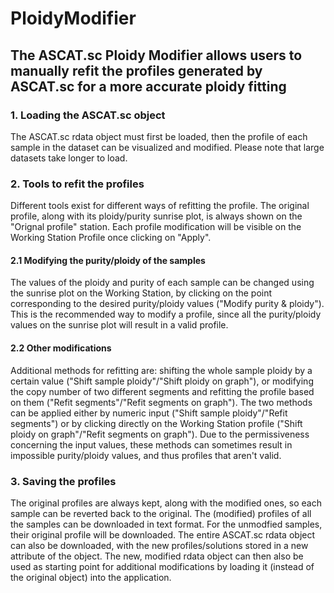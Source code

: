 # PloidyModifier

## The ASCAT.sc Ploidy Modifier allows users to manually refit the profiles generated by ASCAT.sc for a more accurate ploidy fitting

### 1. Loading the ASCAT.sc object

The ASCAT.sc rdata object must first be loaded, then the profile of each sample in the dataset can be visualized and modified. Please note that large datasets take longer to load.

### 2. Tools to refit the profiles

Different tools exist for different ways of refitting the profile. The original profile, along with its ploidy/purity sunrise plot, is always shown on the "Orignal profile" station. Each profile modification will be visible on the Working Station Profile once clicking on "Apply". 

#### 2.1 Modifying the purity/ploidy of the samples

The values of the ploidy and purity of each sample can be changed using the sunrise plot on the Working Station, by clicking on the point corresponding to the desired purity/ploidy values ("Modify purity & ploidy"). This is the recommended way to modify a profile, since all the purity/ploidy values on the sunrise plot will result in a valid profile.

#### 2.2 Other modifications

Additional methods for refitting are: shifting the whole sample ploidy by a certain value ("Shift sample ploidy"/"Shift ploidy on graph"), or modifying the copy number of two different segments and refitting the profile based on them ("Refit segments"/"Refit segments on graph"). The two methods can be applied either by numeric input ("Shift sample ploidy"/"Refit segments") or by clicking directly on the Working Station profile ("Shift ploidy on graph"/"Refit segments on graph"). Due to the permissiveness concerning the input values, these methods can sometimes result in impossible purity/ploidy values, and thus profiles that aren't valid.

### 3. Saving the profiles

The original profiles are always kept, along with the modified ones, so each sample can be reverted back to the original. The (modified) profiles of all the samples can be downloaded in text format. For the unmodfied samples, their original profile will be downloaded. The entire ASCAT.sc rdata object can also be downloaded, with the new profiles/solutions stored in a new attribute of the object. The new, modified rdata object can then also be used as starting point for additional modifications by loading it (instead of the original object) into the application.
